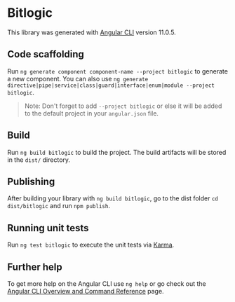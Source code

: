 # Bitlogic

This library was generated with [Angular CLI](https://github.com/angular/angular-cli) version 11.0.5.

## Code scaffolding

Run `ng generate component component-name --project bitlogic` to generate a new component. You can also use `ng generate directive|pipe|service|class|guard|interface|enum|module --project bitlogic`.
> Note: Don't forget to add `--project bitlogic` or else it will be added to the default project in your `angular.json` file. 

## Build

Run `ng build bitlogic` to build the project. The build artifacts will be stored in the `dist/` directory.

## Publishing

After building your library with `ng build bitlogic`, go to the dist folder `cd dist/bitlogic` and run `npm publish`.

## Running unit tests

Run `ng test bitlogic` to execute the unit tests via [Karma](https://karma-runner.github.io).

## Further help

To get more help on the Angular CLI use `ng help` or go check out the [Angular CLI Overview and Command Reference](https://angular.io/cli) page.
